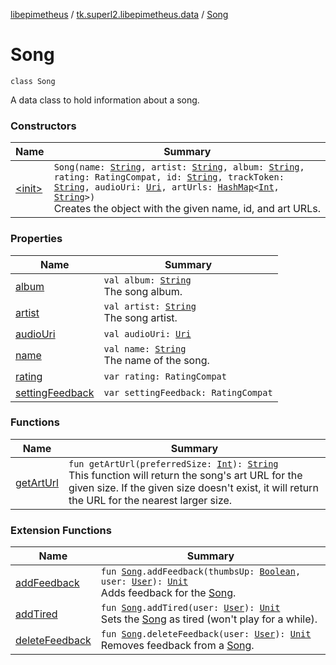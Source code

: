 [libepimetheus](../../index.md) / [tk.superl2.libepimetheus.data](../index.md) / [Song](./index.md)

# Song

`class Song`

A data class to hold information about a song.

### Constructors

| Name | Summary |
|---|---|
| [&lt;init&gt;](-init-.md) | `Song(name: `[`String`](https://kotlinlang.org/api/latest/jvm/stdlib/kotlin/-string/index.html)`, artist: `[`String`](https://kotlinlang.org/api/latest/jvm/stdlib/kotlin/-string/index.html)`, album: `[`String`](https://kotlinlang.org/api/latest/jvm/stdlib/kotlin/-string/index.html)`, rating: RatingCompat, id: `[`String`](https://kotlinlang.org/api/latest/jvm/stdlib/kotlin/-string/index.html)`, trackToken: `[`String`](https://kotlinlang.org/api/latest/jvm/stdlib/kotlin/-string/index.html)`, audioUri: `[`Uri`](https://developer.android.com/reference/android/net/Uri.html)`, artUrls: `[`HashMap`](https://kotlinlang.org/api/latest/jvm/stdlib/kotlin.collections/-hash-map/index.html)`<`[`Int`](https://kotlinlang.org/api/latest/jvm/stdlib/kotlin/-int/index.html)`, `[`String`](https://kotlinlang.org/api/latest/jvm/stdlib/kotlin/-string/index.html)`>)`<br>Creates the object with the given name, id, and art URLs. |

### Properties

| Name | Summary |
|---|---|
| [album](album.md) | `val album: `[`String`](https://kotlinlang.org/api/latest/jvm/stdlib/kotlin/-string/index.html)<br>The song album. |
| [artist](artist.md) | `val artist: `[`String`](https://kotlinlang.org/api/latest/jvm/stdlib/kotlin/-string/index.html)<br>The song artist. |
| [audioUri](audio-uri.md) | `val audioUri: `[`Uri`](https://developer.android.com/reference/android/net/Uri.html) |
| [name](name.md) | `val name: `[`String`](https://kotlinlang.org/api/latest/jvm/stdlib/kotlin/-string/index.html)<br>The name of the song. |
| [rating](rating.md) | `var rating: RatingCompat` |
| [settingFeedback](setting-feedback.md) | `var settingFeedback: RatingCompat` |

### Functions

| Name | Summary |
|---|---|
| [getArtUrl](get-art-url.md) | `fun getArtUrl(preferredSize: `[`Int`](https://kotlinlang.org/api/latest/jvm/stdlib/kotlin/-int/index.html)`): `[`String`](https://kotlinlang.org/api/latest/jvm/stdlib/kotlin/-string/index.html)<br>This function will return the song's art URL for the given size. If the given size doesn't exist, it will return the URL for the nearest larger size. |

### Extension Functions

| Name | Summary |
|---|---|
| [addFeedback](../../tk.superl2.libepimetheus/add-feedback.md) | `fun `[`Song`](./index.md)`.addFeedback(thumbsUp: `[`Boolean`](https://kotlinlang.org/api/latest/jvm/stdlib/kotlin/-boolean/index.html)`, user: `[`User`](../../tk.superl2.libepimetheus/-user/index.md)`): `[`Unit`](https://kotlinlang.org/api/latest/jvm/stdlib/kotlin/-unit/index.html)<br>Adds feedback for the [Song](./index.md). |
| [addTired](../../tk.superl2.libepimetheus/add-tired.md) | `fun `[`Song`](./index.md)`.addTired(user: `[`User`](../../tk.superl2.libepimetheus/-user/index.md)`): `[`Unit`](https://kotlinlang.org/api/latest/jvm/stdlib/kotlin/-unit/index.html)<br>Sets the [Song](./index.md) as tired (won't play for a while). |
| [deleteFeedback](../../tk.superl2.libepimetheus/delete-feedback.md) | `fun `[`Song`](./index.md)`.deleteFeedback(user: `[`User`](../../tk.superl2.libepimetheus/-user/index.md)`): `[`Unit`](https://kotlinlang.org/api/latest/jvm/stdlib/kotlin/-unit/index.html)<br>Removes feedback from a [Song](./index.md). |
